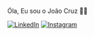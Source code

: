   Óla, Eu sou o João Cruz 🙋‍♂️

[![LinkedIn](https://img.shields.io/badge/LinkedIn-0077B5?style=for-the-badge&logo=linkedin&logoColor=white)](https://www.linkedin.com/in/joao-cruz-604b3b2b5/) [![Instagram](https://img.shields.io/badge/Instagram-E4405F?style=for-the-badge&logo=instagram&logoColor=white)](https://www.instagram.com/joaovcruz1/?next=%2F)
